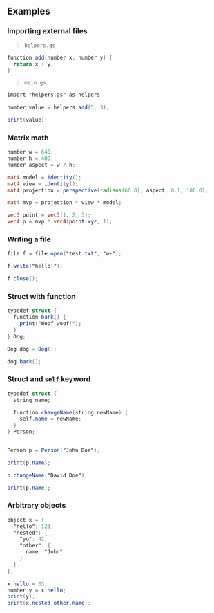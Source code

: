 ## Examples

### Importing external files
> `helpers.gs`
```glsl
function add(number x, number y) {
  return x + y;
}
```
> `main.gs`
```glsl
import "helpers.gs" as helpers

number value = helpers.add(5, 3);

print(value);
```

### Matrix math
```glsl
number w = 640;
number h = 480;
number aspect = w / h;

mat4 model = identity();
mat4 view = identity();
mat4 projection = perspective(radians(60.0), aspect, 0.1, 100.0);

mat4 mvp = projection * view * model;

vec3 point = vec3(1, 2, 3);
vec4 p = mvp * vec4(point.xyz, 1);
```

### Writing a file
```glsl
file f = file.open("test.txt", "w+");

f.write("hello!");

f.close();
```

### Struct with function
```glsl
typedef struct {
  function bark() {
    print("Woof woof!");
  }
} Dog;

Dog dog = Dog();

dog.bark();
```

### Struct and `self` keyword
```glsl
typedef struct {
  string name;

  function changeName(string newName) {
    self.name = newName;
  }
} Person;


Person p = Person("John Doe");

print(p.name);

p.changeName("David Doe");

print(p.name);
```

### Arbitrary objects
```glsl
object x = {
  "hello": 123,
  "nested": {
    "yo": 42,
    "other": {
      name: "John"
    }
  }
};

x.hello = 33;
number y = x.hello;
print(y);
print(x.nested.other.name);
```
